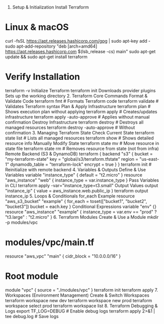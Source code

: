 1. Setup & Initialization
Install Terraform
# Linux & macOS
curl -fsSL https://apt.releases.hashicorp.com/gpg | sudo apt-key add -
sudo apt-add-repository "deb [arch=amd64] https://apt.releases.hashicorp.com $(lsb_release -cs) main"
sudo apt-get update && sudo apt-get install terraform

# Verify Installation
terraform -v
Initialize Terraform
terraform init
Downloads provider plugins
Sets up the working directory
2. Terraform Core Commands
Format & Validate Code
terraform fmt       # Formats Terraform code
terraform validate  # Validates Terraform syntax
Plan & Apply Infrastructure
terraform plan      # Shows execution plan without applying
terraform apply     # Creates/updates infrastructure
terraform apply -auto-approve  # Applies without manual confirmation
Destroy Infrastructure
terraform destroy  # Destroys all managed resources
terraform destroy -auto-approve  # Without confirmation
3. Managing Terraform State
Check Current State
terraform state list  # Lists all managed resources
terraform show        # Shows detailed resource info
Manually Modify State
terraform state mv <source> <destination>  # Move resource in state file
terraform state rm <resource>  # Removes resource from state (not from infra)
Remote Backend (S3 & DynamoDB)
terraform {
  backend "s3" {
    bucket         = "my-terraform-state"
    key            = "global/s3/terraform.tfstate"
    region         = "us-east-1"
    dynamodb_table = "terraform-lock"
    encrypt        = true
  }
}
terraform init  # Reinitialize with remote backend
4. Variables & Outputs
Define & Use Variables
variable "instance_type" {
  default = "t2.micro"
}
resource "aws_instance" "web" {
  instance_type = var.instance_type
}
Pass Variables in CLI
terraform apply -var="instance_type=t3.small"
Output Values
output "instance_ip" {
  value = aws_instance.web.public_ip
}
terraform output instance_ip
5. Loops & Conditionals
for_each Example
resource "aws_s3_bucket" "example" {
  for_each = toset(["bucket1", "bucket2", "bucket3"])
  bucket   = each.key
}
Conditional Expressions
variable "env" {}
resource "aws_instance" "example" {
  instance_type = var.env == "prod" ? "t3.large" : "t2.micro"
}
6. Terraform Modules
Create & Use a Module
mkdir -p modules/vpc
# modules/vpc/main.tf
resource "aws_vpc" "main" {
  cidr_block = "10.0.0.0/16"
}
# Root module
module "vpc" {
  source = "./modules/vpc"
}
terraform init
terraform apply
7. Workspaces (Environment Management)
Create & Switch Workspaces
terraform workspace new dev
terraform workspace new prod
terraform workspace select prod
terraform workspace list
8. Terraform Debugging & Logs
export TF_LOG=DEBUG  # Enable debug logs
terraform apply 2>&1 | tee debug.log  # Save logs
